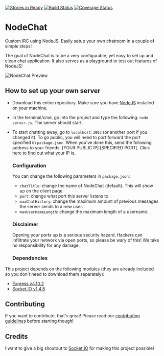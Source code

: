 [![Stories in Ready](https://badge.waffle.io/pietertolsma/NodeChat.png?label=ready&title=Ready)](https://waffle.io/pietertolsma/NodeChat)
[![Build Status](https://travis-ci.org/pietertolsma/NodeChat.svg?branch=master)](https://travis-ci.org/pietertolsma/NodeChat)
[![Coverage Status](https://coveralls.io/repos/github/pietertolsma/NodeChat/badge.svg)](https://coveralls.io/github/pietertolsma/NodeChat?branch=master)

# NodeChat
Custom IRC using NodeJS. Easily setup your own chatroom in a couple of simple steps!

The goal of NodeChat is to be a very configurable, yet easy to set up and clean chat application. It also serves as a playground to test out features of NodeJS!

![NodeChat Preview](/../screenshots/preview.png?raw=true "NodeChat v0.0.1")

## How to set up your own server
- Download this entire repository. Make sure you have [NodeJS](https://nodejs.org/en/) installed on your machine.
- In the terminal/cmd, go into the project and type the following:  `node server.js`. The server should start.
- To start chatting away, go to `localhost:3003` (or another port if you changed it). To go public, you will need to port forward the port specified in `package.json`. When you've done this, send the following address to your friends: [YOUR PUBLIC IP]:[SPECIFIED PORT]. Click [here](http://www.whatsmyip.org/) to find out what your IP is.

  ### Configuration

  You can change the following parameters in `package.json`:
  - `chatTitle`: change the name of NodeChat (default). This will show up on the client page.
  - `port`: change what port this server listens to.
  - `maxChatHistory`: change the maximum amount of previous messages the server sends to a new user.
  - `maxUsernameLength`: change the maximum length of a username.

  ### Disclaimer

  Opening your ports up is a serious security hazard. Hackers can infiltrate your network via open ports, so please be wary of this! We take no responsibility for any damage.

  ### Dependencies
This project depends on the following modules (they are already included so you don't need to download them separately):
  - [Express v4.10.2](https://expressjs.com/)
  - [Socket.IO v1.4.8](http://socket.io/)

## Contributing

If you want to contribute, that's great! Please read our [contributing guidelines](https://github.com/pietertolsma/NodeChat/blob/master/CONTRIBUTING.md) before starting though!

## Credits
I want to give a big shoutout to [Socket.IO](http://socket.io/) for making this project possible!
